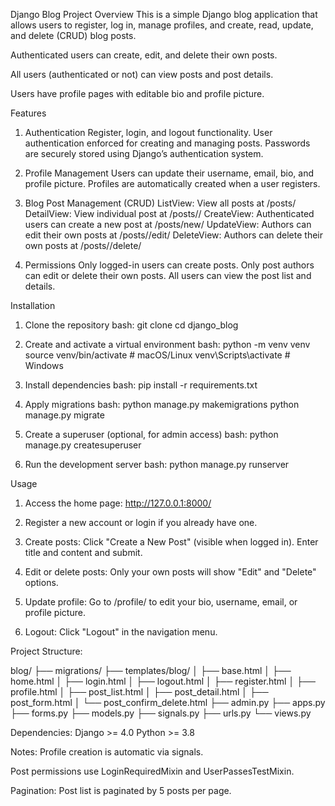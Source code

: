Django Blog Project
Overview
This is a simple Django blog application that allows users to register, log in, manage profiles, and create, read, update, and delete (CRUD) blog posts.

Authenticated users can create, edit, and delete their own posts.

All users (authenticated or not) can view posts and post details.

Users have profile pages with editable bio and profile picture.

Features
1. Authentication
Register, login, and logout functionality.
User authentication enforced for creating and managing posts.
Passwords are securely stored using Django’s authentication system.

2. Profile Management
Users can update their username, email, bio, and profile picture.
Profiles are automatically created when a user registers.

3. Blog Post Management (CRUD)
ListView: View all posts at /posts/
DetailView: View individual post at /posts/<id>/
CreateView: Authenticated users can create a new post at /posts/new/
UpdateView: Authors can edit their own posts at /posts/<id>/edit/
DeleteView: Authors can delete their own posts at /posts/<id>/delete/

4. Permissions
Only logged-in users can create posts.
Only post authors can edit or delete their own posts.
All users can view the post list and details.

Installation
1. Clone the repository
bash:
git clone 
cd django_blog

2. Create and activate a virtual environment
bash:
python -m venv venv
source venv/bin/activate  # macOS/Linux
venv\Scripts\activate     # Windows

3. Install dependencies
bash:
pip install -r requirements.txt

4. Apply migrations
bash:
python manage.py makemigrations
python manage.py migrate

5. Create a superuser (optional, for admin access)
bash:
python manage.py createsuperuser

6. Run the development server
bash:
python manage.py runserver


Usage
1. Access the home page: http://127.0.0.1:8000/

2. Register a new account or login if you already have one.

3. Create posts:
Click "Create a New Post" (visible when logged in).
Enter title and content and submit.

4. Edit or delete posts:
Only your own posts will show "Edit" and "Delete" options.

5. Update profile:
Go to /profile/ to edit your bio, username, email, or profile picture.

6. Logout:
Click "Logout" in the navigation menu.

Project Structure:

blog/
├── migrations/
├── templates/blog/
│   ├── base.html
│   ├── home.html
│   ├── login.html
│   ├── logout.html
│   ├── register.html
│   ├── profile.html
│   ├── post_list.html
│   ├── post_detail.html
│   ├── post_form.html
│   └── post_confirm_delete.html
├── admin.py
├── apps.py
├── forms.py
├── models.py
├── signals.py
├── urls.py
└── views.py


Dependencies:
Django >= 4.0
Python >= 3.8

Notes:
Profile creation is automatic via signals.

Post permissions use LoginRequiredMixin and UserPassesTestMixin.

Pagination: Post list is paginated by 5 posts per page.